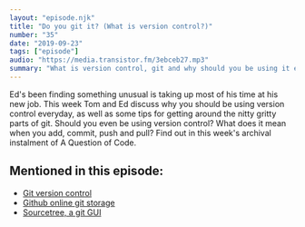 ```yaml
---
layout: "episode.njk"
title: "Do you git it? (What is version control?)"
number: "35"
date: "2019-09-23"
tags: ["episode"]
audio: "https://media.transistor.fm/3ebceb27.mp3"
summary: "What is version control, git and why should you be using it everyday?"
---
```


Ed's been finding something unusual is taking up most of his time at his new job. This week Tom and Ed discuss why you should be using version control everyday, as well as some tips for getting around the nitty gritty parts of git. Should you even be using version control? What does it mean when you add, commit, push and pull? Find out in this week's archival instalment of A Question of Code.

## Mentioned in this episode:

* [Git version control](https://git-scm.com/)
* [Github online git storage](https://github.com)
* [Sourcetree, a git GUI](https://www.sourcetreeapp.com/)
